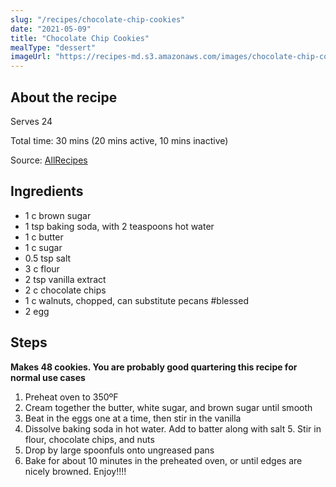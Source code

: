 ```yaml
---
slug: "/recipes/chocolate-chip-cookies"
date: "2021-05-09"
title: "Chocolate Chip Cookies"
mealType: "dessert"
imageUrl: "https://recipes-md.s3.amazonaws.com/images/chocolate-chip-cookies.jpeg"
---
```


## About the recipe

Serves 24

Total time: 30 mins (20 mins active, 10 mins inactive)

Source: [AllRecipes](https://www.allrecipes.com/recipe/10813/best-chocolate-chip-cookies/)

## Ingredients

- 1 c brown sugar
- 1 tsp baking soda, with 2 teaspoons hot water
- 1 c butter
- 1 c sugar
- 0.5 tsp salt
- 3 c flour
- 2 tsp vanilla extract
- 2 c chocolate chips
- 1 c walnuts, chopped, can substitute pecans #blessed
- 2 egg

## Steps

**Makes 48 cookies. You are probably good quartering this recipe for normal use cases**

1. Preheat oven to 350ºF
2. Cream together the butter, white sugar, and brown sugar until smooth
3. Beat in the eggs one at a time, then stir in the vanilla
4. Dissolve baking soda in hot water. Add to batter along with salt 5. Stir in flour, chocolate chips, and nuts
5. Drop by large spoonfuls onto ungreased pans
6. Bake for about 10 minutes in the preheated oven, or until edges are nicely browned. Enjoy!!!!
